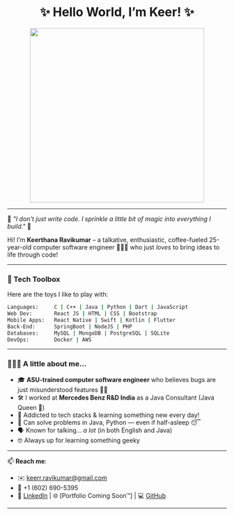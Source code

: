 <h1 align="center">✨ Hello World, I’m Keer! ✨</h1>
<p align="center">
  <img src="https://user-images.githubusercontent.com/74038190/213760705-0d5bf320-4f43-4352-b74b-0889ae726bf7.gif" width="400"/>
</p>

---

🌸 *"I don't just write code. I sprinkle a little bit of magic into everything I build."* 🌸

Hi! I’m **Keerthana Ravikumar** – a talkative, enthusiastic, coffee-fueled 25-year-old computer software engineer 🧋👩‍💻 who just *loves* to bring ideas to life through code!

---

### 🧰 Tech Toolbox
Here are the toys I like to play with:

```bash
Languages:     C | C++ | Java | Python | Dart | JavaScript
Web Dev:       React JS | HTML | CSS | Bootstrap
Mobile Apps:   React Native | Swift | Kotlin | Flutter
Back-End:      SpringBoot | NodeJS | PHP
Databases:     MySQL | MongoDB | PostgreSQL | SQLite
DevOps:        Docker | AWS
```
---

### 💁🏻‍♀️ A little about me...

- 🎓 **ASU-trained computer software engineer** who believes bugs are just misunderstood features 🐛✨
- 🛠️ I worked at **Mercedes Benz R&D India** as a Java Consultant (Java Queen 👑)
- 🤖 Addicted to tech stacks & learning something new every day!
- 🧠 Can solve problems in Java, Python — even if half-asleep 😴
- 🗣️ Known for talking... *a lot* (in both English and Java)
- 🤓 Always up for learning something geeky  

---

📫 **Reach me**:

- ✉️ keerr.ravikumar@gmail.com  
- 📱 +1 (602) 690-5395  
- 💼 [LinkedIn](https://linkedin.com/in/keer-ravikumar) | 🌐 [Portfolio Coming Soon™] | 💻 [GitHub](https://github.com/Keer-Ravikumar)

---
